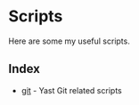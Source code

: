 Scripts
=======

Here are some my useful scripts.

Index
-----

- [git](git) - Yast Git related scripts

